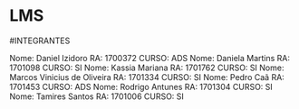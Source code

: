 # LMS
#INTEGRANTES

Nome: Daniel Izidoro                         RA: 1700372      CURSO: ADS
Nome: Daniela Martins                      RA: 1701098      CURSO: SI
Nome: Kassia Mariana                      RA: 1701762      CURSO: SI
Nome: Marcos Vinicius de Oliveira     RA: 1701334      CURSO: SI
Nome: Pedro Caã                             RA: 1701453      CURSO: ADS
Nome: Rodrigo Antunes                    RA: 1701304      CURSO: SI
Nome: Tamires Santos                     RA:  1701006      CURSO: SI
